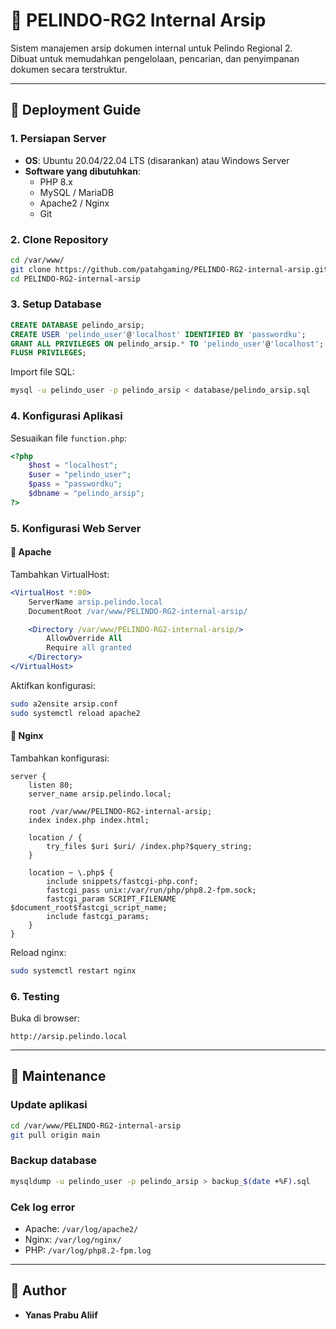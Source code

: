 # 📂 PELINDO-RG2 Internal Arsip

Sistem manajemen arsip dokumen internal untuk Pelindo Regional 2.  
Dibuat untuk memudahkan pengelolaan, pencarian, dan penyimpanan dokumen secara terstruktur.

---

## 🚀 Deployment Guide

### 1. Persiapan Server
- **OS**: Ubuntu 20.04/22.04 LTS (disarankan) atau Windows Server  
- **Software yang dibutuhkan**:
  - PHP 8.x
  - MySQL / MariaDB
  - Apache2 / Nginx
  - Git

### 2. Clone Repository
```bash
cd /var/www/
git clone https://github.com/patahgaming/PELINDO-RG2-internal-arsip.git
cd PELINDO-RG2-internal-arsip
```

### 3. Setup Database
```sql
CREATE DATABASE pelindo_arsip;
CREATE USER 'pelindo_user'@'localhost' IDENTIFIED BY 'passwordku';
GRANT ALL PRIVILEGES ON pelindo_arsip.* TO 'pelindo_user'@'localhost';
FLUSH PRIVILEGES;
```

Import file SQL:
```bash
mysql -u pelindo_user -p pelindo_arsip < database/pelindo_arsip.sql
```

### 4. Konfigurasi Aplikasi
Sesuaikan file `function.php`:
```php
<?php
    $host = "localhost";
    $user = "pelindo_user";   
    $pass = "passwordku";        
    $dbname = "pelindo_arsip";
?>
```

### 5. Konfigurasi Web Server

#### 🔹 Apache
Tambahkan VirtualHost:
```apache
<VirtualHost *:80>
    ServerName arsip.pelindo.local
    DocumentRoot /var/www/PELINDO-RG2-internal-arsip/

    <Directory /var/www/PELINDO-RG2-internal-arsip/>
        AllowOverride All
        Require all granted
    </Directory>
</VirtualHost>
```
Aktifkan konfigurasi:
```bash
sudo a2ensite arsip.conf
sudo systemctl reload apache2
```

#### 🔹 Nginx
Tambahkan konfigurasi:
```nginx
server {
    listen 80;
    server_name arsip.pelindo.local;

    root /var/www/PELINDO-RG2-internal-arsip;
    index index.php index.html;

    location / {
        try_files $uri $uri/ /index.php?$query_string;
    }

    location ~ \.php$ {
        include snippets/fastcgi-php.conf;
        fastcgi_pass unix:/var/run/php/php8.2-fpm.sock;
        fastcgi_param SCRIPT_FILENAME $document_root$fastcgi_script_name;
        include fastcgi_params;
    }
}
```
Reload nginx:
```bash
sudo systemctl restart nginx
```

### 6. Testing
Buka di browser:
```
http://arsip.pelindo.local
```

---

## 🔧 Maintenance

### Update aplikasi
```bash
cd /var/www/PELINDO-RG2-internal-arsip
git pull origin main
```

### Backup database
```bash
mysqldump -u pelindo_user -p pelindo_arsip > backup_$(date +%F).sql
```

### Cek log error
- Apache: `/var/log/apache2/`
- Nginx: `/var/log/nginx/`
- PHP: `/var/log/php8.2-fpm.log`

---

## 👤 Author
- **Yanas Prabu Aliif**
